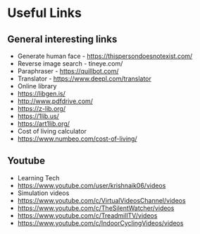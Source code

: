 # Useful Links

## General interesting links
- Generate human face - https://thispersondoesnotexist.com/
- Reverse image search - tineye.com/
- Paraphraser - https://quillbot.com/
- Translator - https://www.deepl.com/translator
- Online library
 - https://libgen.is/
 - http://www.pdfdrive.com/
 - https://z-lib.org/
 - https://1lib.us/
 - https://art1lib.org/
- Cost of living calculator
 - https://www.numbeo.com/cost-of-living/
 
## Youtube
 - Learning Tech
  - https://www.youtube.com/user/krishnaik06/videos
 - Simulation videos
  - https://www.youtube.com/c/VirtualVideosChannel/videos
  - https://www.youtube.com/c/TheSilentWatcher/videos
  - https://www.youtube.com/c/TreadmillTV/videos
  - https://www.youtube.com/c/IndoorCyclingVideos/videos
